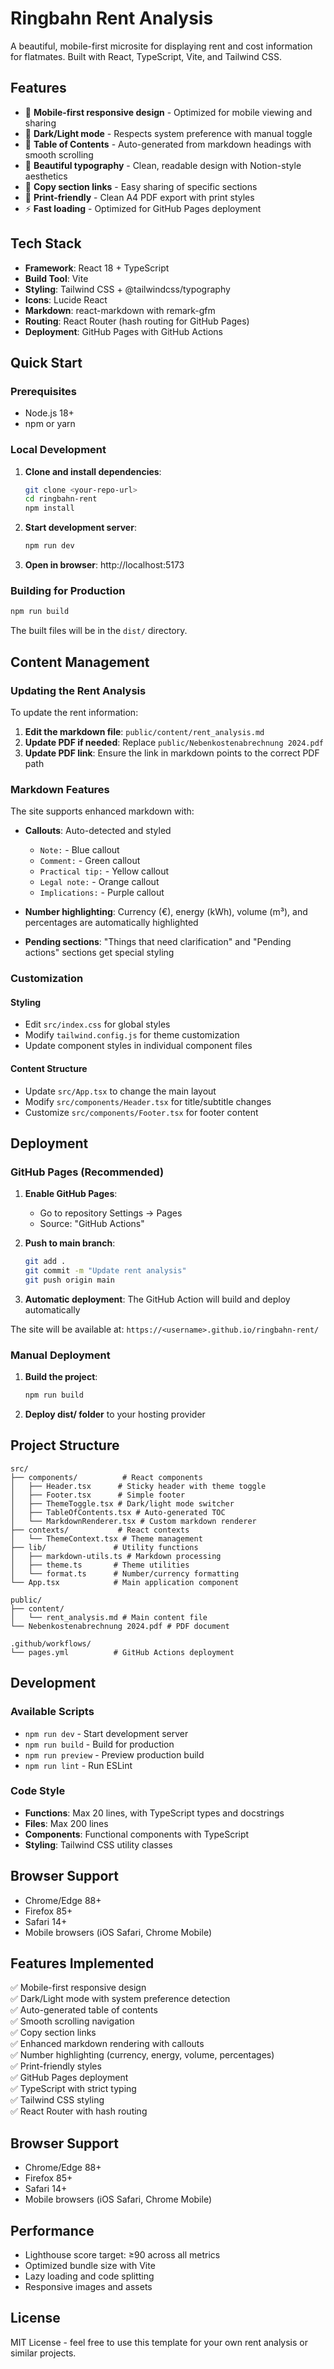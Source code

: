 # Ringbahn Rent Analysis

A beautiful, mobile-first microsite for displaying rent and cost information for flatmates. Built with React, TypeScript, Vite, and Tailwind CSS.

## Features

- 📱 **Mobile-first responsive design** - Optimized for mobile viewing and sharing
- 🌙 **Dark/Light mode** - Respects system preference with manual toggle
- 📑 **Table of Contents** - Auto-generated from markdown headings with smooth scrolling
- 🎨 **Beautiful typography** - Clean, readable design with Notion-style aesthetics
- 🔗 **Copy section links** - Easy sharing of specific sections
- 📄 **Print-friendly** - Clean A4 PDF export with print styles
- ⚡ **Fast loading** - Optimized for GitHub Pages deployment

## Tech Stack

- **Framework**: React 18 + TypeScript
- **Build Tool**: Vite
- **Styling**: Tailwind CSS + @tailwindcss/typography
- **Icons**: Lucide React
- **Markdown**: react-markdown with remark-gfm
- **Routing**: React Router (hash routing for GitHub Pages)
- **Deployment**: GitHub Pages with GitHub Actions

## Quick Start

### Prerequisites

- Node.js 18+ 
- npm or yarn

### Local Development

1. **Clone and install dependencies**:
   ```bash
   git clone <your-repo-url>
   cd ringbahn-rent
   npm install
   ```

2. **Start development server**:
   ```bash
   npm run dev
   ```

3. **Open in browser**: http://localhost:5173

### Building for Production

```bash
npm run build
```

The built files will be in the `dist/` directory.

## Content Management

### Updating the Rent Analysis

To update the rent information:

1. **Edit the markdown file**: `public/content/rent_analysis.md`
2. **Update PDF if needed**: Replace `public/Nebenkostenabrechnung 2024.pdf`
3. **Update PDF link**: Ensure the link in markdown points to the correct PDF path

### Markdown Features

The site supports enhanced markdown with:

- **Callouts**: Auto-detected and styled
  - `Note:` - Blue callout
  - `Comment:` - Green callout  
  - `Practical tip:` - Yellow callout
  - `Legal note:` - Orange callout
  - `Implications:` - Purple callout

- **Number highlighting**: Currency (€), energy (kWh), volume (m³), and percentages are automatically highlighted

- **Pending sections**: "Things that need clarification" and "Pending actions" sections get special styling

### Customization

#### Styling
- Edit `src/index.css` for global styles
- Modify `tailwind.config.js` for theme customization
- Update component styles in individual component files

#### Content Structure
- Update `src/App.tsx` to change the main layout
- Modify `src/components/Header.tsx` for title/subtitle changes
- Customize `src/components/Footer.tsx` for footer content

## Deployment

### GitHub Pages (Recommended)

1. **Enable GitHub Pages**:
   - Go to repository Settings → Pages
   - Source: "GitHub Actions"

2. **Push to main branch**:
   ```bash
   git add .
   git commit -m "Update rent analysis"
   git push origin main
   ```

3. **Automatic deployment**: The GitHub Action will build and deploy automatically

The site will be available at: `https://<username>.github.io/ringbahn-rent/`

### Manual Deployment

1. **Build the project**:
   ```bash
   npm run build
   ```

2. **Deploy dist/ folder** to your hosting provider

## Project Structure

```
src/
├── components/          # React components
│   ├── Header.tsx      # Sticky header with theme toggle
│   ├── Footer.tsx      # Simple footer
│   ├── ThemeToggle.tsx # Dark/light mode switcher
│   ├── TableOfContents.tsx # Auto-generated TOC
│   └── MarkdownRenderer.tsx # Custom markdown renderer
├── contexts/           # React contexts
│   └── ThemeContext.tsx # Theme management
├── lib/               # Utility functions
│   ├── markdown-utils.ts # Markdown processing
│   ├── theme.ts       # Theme utilities
│   └── format.ts      # Number/currency formatting
└── App.tsx            # Main application component

public/
├── content/
│   └── rent_analysis.md # Main content file
└── Nebenkostenabrechnung 2024.pdf # PDF document

.github/workflows/
└── pages.yml          # GitHub Actions deployment
```

## Development

### Available Scripts

- `npm run dev` - Start development server
- `npm run build` - Build for production
- `npm run preview` - Preview production build
- `npm run lint` - Run ESLint

### Code Style

- **Functions**: Max 20 lines, with TypeScript types and docstrings
- **Files**: Max 200 lines
- **Components**: Functional components with TypeScript
- **Styling**: Tailwind CSS utility classes

## Browser Support

- Chrome/Edge 88+
- Firefox 85+
- Safari 14+
- Mobile browsers (iOS Safari, Chrome Mobile)

## Features Implemented

✅ Mobile-first responsive design  
✅ Dark/Light mode with system preference detection  
✅ Auto-generated table of contents  
✅ Smooth scrolling navigation  
✅ Copy section links  
✅ Enhanced markdown rendering with callouts  
✅ Number highlighting (currency, energy, volume, percentages)  
✅ Print-friendly styles  
✅ GitHub Pages deployment  
✅ TypeScript with strict typing  
✅ Tailwind CSS styling  
✅ React Router with hash routing  

## Browser Support

- Chrome/Edge 88+
- Firefox 85+
- Safari 14+
- Mobile browsers (iOS Safari, Chrome Mobile)

## Performance

- Lighthouse score target: ≥90 across all metrics
- Optimized bundle size with Vite
- Lazy loading and code splitting
- Responsive images and assets

## License

MIT License - feel free to use this template for your own rent analysis or similar projects.